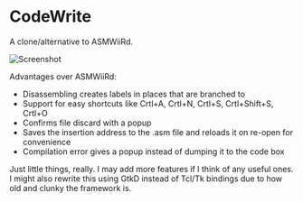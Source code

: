 # CodeWrite
A clone/alternative to ASMWiiRd.

![Screenshot](http://i.imgur.com/1FW9W73.png)

Advantages over ASMWiiRd:
* Disassembling creates labels in places that are branched to 
* Support for easy shortcuts like Crtl+A, Crtl+N, Crtl+S, Crtl+Shift+S, Crtl+O
* Confirms file discard with a popup
* Saves the insertion address to the .asm file and reloads it on re-open for convenience
* Compilation error gives a popup instead of dumping it to the code box

Just little things, really. I may add more features if I think of any useful ones. I might also rewrite this using GtkD instead of Tcl/Tk bindings due to how old and clunky the framework is.
